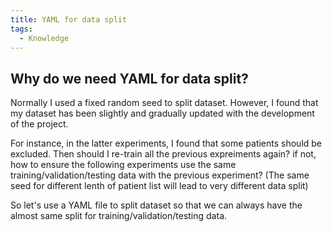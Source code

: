 ```yaml
---
title: YAML for data split
tags:
  - Knowledge
---
```


## Why do we need YAML for data split?

Normally I used a fixed random seed to split dataset. However, I found that my dataset has been slightly and gradually updated with the development of the project. 

For instance, in the latter experiments, I found that some patients should be excluded. Then should I re-train all the previous expreiments again? if not, how to ensure the following experiments use the same training/validation/testing data with the previous experiment? (The same seed for different lenth of patient list will lead to very different data split)

So let's use a YAML file to split dataset so that we can always have the almost same split for training/validation/testing data.


